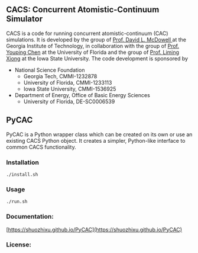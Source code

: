 ## CACS: Concurrent Atomistic-Continuum Simulator

CACS is a code for running concurrent atomistic-continuum (CAC) simulations. It is developed by the group of [Prof. David L. McDowell ](http://www.me.gatech.edu/faculty/mcdowell) at the Georgia Institute of Technology, in collaboration with the group of [Prof. Youping Chen](http://web.mae.ufl.edu/chenlab/) at the University of Florida and the group of [Prof. Liming Xiong](http://www.aere.iastate.edu/lmxiong/) at the Iowa State University. The code development is sponsored by

* National Science Foundation
	- Georgia Tech, CMMI-1232878
	- University of Florida, CMMI-1233113
	- Iowa State University, CMMI-1536925
* Department of Energy, Office of Basic Energy Sciences
	- University of Florida, DE-SC0006539

## PyCAC

PyCAC is a Python wrapper class which can be created on its own or use an existing CACS Python object. It creates a simpler, Python-like interface to common CACS functionality.

### Installation

	./install.sh

### Usage

	./run.sh

### Documentation:

[https://shuozhixu.github.io/PyCAC](https://shuozhixu.github.io/PyCAC)

### License:
